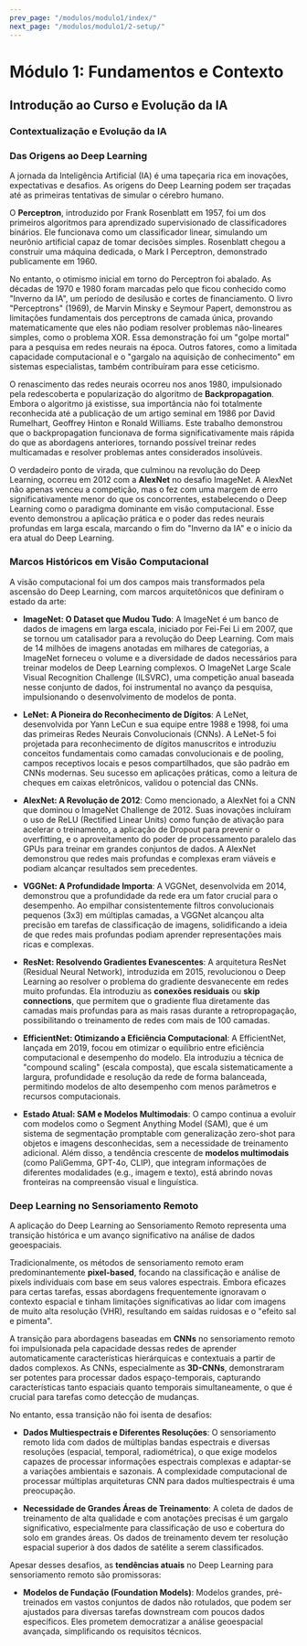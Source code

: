 ```yaml
---
prev_page: "/modulos/modulo1/index/"
next_page: "/modulos/modulo1/2-setup/"
---
```


# Módulo 1: Fundamentos e Contexto

## Introdução ao Curso e Evolução da IA

### Contextualização e Evolução da IA

### Das Origens ao Deep Learning

A jornada da Inteligência Artificial (IA) é uma tapeçaria rica em inovações, expectativas e desafios. As origens do Deep Learning podem ser traçadas até as primeiras tentativas de simular o cérebro humano.

O **Perceptron**, introduzido por Frank Rosenblatt em 1957, foi um dos primeiros algoritmos para aprendizado supervisionado de classificadores binários. Ele funcionava como um classificador linear, simulando um neurônio artificial capaz de tomar decisões simples. Rosenblatt chegou a construir uma máquina dedicada, o Mark I Perceptron, demonstrado publicamente em 1960.

No entanto, o otimismo inicial em torno do Perceptron foi abalado. As décadas de 1970 e 1980 foram marcadas pelo que ficou conhecido como "Inverno da IA", um período de desilusão e cortes de financiamento. O livro "Perceptrons" (1969), de Marvin Minsky e Seymour Papert, demonstrou as limitações fundamentais dos perceptrons de camada única, provando matematicamente que eles não podiam resolver problemas não-lineares simples, como o problema XOR. Essa demonstração foi um "golpe mortal" para a pesquisa em redes neurais na época. Outros fatores, como a limitada capacidade computacional e o "gargalo na aquisição de conhecimento" em sistemas especialistas, também contribuíram para esse ceticismo.

O renascimento das redes neurais ocorreu nos anos 1980, impulsionado pela redescoberta e popularização do algoritmo de **Backpropagation**. Embora o algoritmo já existisse, sua importância não foi totalmente reconhecida até a publicação de um artigo seminal em 1986 por David Rumelhart, Geoffrey Hinton e Ronald Williams. Este trabalho demonstrou que o backpropagation funcionava de forma significativamente mais rápida do que as abordagens anteriores, tornando possível treinar redes multicamadas e resolver problemas antes considerados insolúveis.

O verdadeiro ponto de virada, que culminou na revolução do Deep Learning, ocorreu em 2012 com a **AlexNet** no desafio ImageNet. A AlexNet não apenas venceu a competição, mas o fez com uma margem de erro significativamente menor do que os concorrentes, estabelecendo o Deep Learning como o paradigma dominante em visão computacional. Esse evento demonstrou a aplicação prática e o poder das redes neurais profundas em larga escala, marcando o fim do "Inverno da IA" e o início da era atual do Deep Learning.

### Marcos Históricos em Visão Computacional

A visão computacional foi um dos campos mais transformados pela ascensão do Deep Learning, com marcos arquitetônicos que definiram o estado da arte:

- **ImageNet: O Dataset que Mudou Tudo**: A ImageNet é um banco de dados de imagens em larga escala, iniciado por Fei-Fei Li em 2007, que se tornou um catalisador para a revolução do Deep Learning. Com mais de 14 milhões de imagens anotadas em milhares de categorias, a ImageNet forneceu o volume e a diversidade de dados necessários para treinar modelos de Deep Learning complexos. O ImageNet Large Scale Visual Recognition Challenge (ILSVRC), uma competição anual baseada nesse conjunto de dados, foi instrumental no avanço da pesquisa, impulsionando o desenvolvimento de modelos de ponta.

- **LeNet: A Pioneira do Reconhecimento de Dígitos**: A LeNet, desenvolvida por Yann LeCun e sua equipe entre 1988 e 1998, foi uma das primeiras Redes Neurais Convolucionais (CNNs). A LeNet-5 foi projetada para reconhecimento de dígitos manuscritos e introduziu conceitos fundamentais como camadas convolucionais e de pooling, campos receptivos locais e pesos compartilhados, que são padrão em CNNs modernas. Seu sucesso em aplicações práticas, como a leitura de cheques em caixas eletrônicos, validou o potencial das CNNs.

- **AlexNet: A Revolução de 2012**: Como mencionado, a AlexNet foi a CNN que dominou o ImageNet Challenge de 2012. Suas inovações incluíram o uso de ReLU (Rectified Linear Units) como função de ativação para acelerar o treinamento, a aplicação de Dropout para prevenir o overfitting, e o aproveitamento do poder de processamento paralelo das GPUs para treinar em grandes conjuntos de dados. A AlexNet demonstrou que redes mais profundas e complexas eram viáveis e podiam alcançar resultados sem precedentes.

- **VGGNet: A Profundidade Importa**: A VGGNet, desenvolvida em 2014, demonstrou que a profundidade da rede era um fator crucial para o desempenho. Ao empilhar consistentemente filtros convolucionais pequenos (3x3) em múltiplas camadas, a VGGNet alcançou alta precisão em tarefas de classificação de imagens, solidificando a ideia de que redes mais profundas podiam aprender representações mais ricas e complexas.

- **ResNet: Resolvendo Gradientes Evanescentes**: A arquitetura ResNet (Residual Neural Network), introduzida em 2015, revolucionou o Deep Learning ao resolver o problema do gradiente desvanecente em redes muito profundas. Ela introduziu as **conexões residuais** ou **skip connections**, que permitem que o gradiente flua diretamente das camadas mais profundas para as mais rasas durante a retropropagação, possibilitando o treinamento de redes com mais de 100 camadas.

- **EfficientNet: Otimizando a Eficiência Computacional**: A EfficientNet, lançada em 2019, focou em otimizar o equilíbrio entre eficiência computacional e desempenho do modelo. Ela introduziu a técnica de "compound scaling" (escala composta), que escala sistematicamente a largura, profundidade e resolução da rede de forma balanceada, permitindo modelos de alto desempenho com menos parâmetros e recursos computacionais.

- **Estado Atual: SAM e Modelos Multimodais**: O campo continua a evoluir com modelos como o Segment Anything Model (SAM), que é um sistema de segmentação promptable com generalização zero-shot para objetos e imagens desconhecidas, sem a necessidade de treinamento adicional. Além disso, a tendência crescente de **modelos multimodais** (como PaliGemma, GPT-4o, CLIP), que integram informações de diferentes modalidades (e.g., imagem e texto), está abrindo novas fronteiras na compreensão visual e linguística.

### Deep Learning no Sensoriamento Remoto

A aplicação do Deep Learning ao Sensoriamento Remoto representa uma transição histórica e um avanço significativo na análise de dados geoespaciais.

Tradicionalmente, os métodos de sensoriamento remoto eram predominantemente **pixel-based**, focando na classificação e análise de pixels individuais com base em seus valores espectrais. Embora eficazes para certas tarefas, essas abordagens frequentemente ignoravam o contexto espacial e tinham limitações significativas ao lidar com imagens de muito alta resolução (VHR), resultando em saídas ruidosas e o "efeito sal e pimenta".

A transição para abordagens baseadas em **CNNs** no sensoriamento remoto foi impulsionada pela capacidade dessas redes de aprender automaticamente características hierárquicas e contextuais a partir de dados complexos. As CNNs, especialmente as **3D-CNNs**, demonstraram ser potentes para processar dados espaço-temporais, capturando características tanto espaciais quanto temporais simultaneamente, o que é crucial para tarefas como detecção de mudanças.

No entanto, essa transição não foi isenta de desafios:

- **Dados Multiespectrais e Diferentes Resoluções**: O sensoriamento remoto lida com dados de múltiplas bandas espectrais e diversas resoluções (espacial, temporal, radiométrica), o que exige modelos capazes de processar informações espectrais complexas e adaptar-se a variações ambientais e sazonais. A complexidade computacional de processar múltiplas arquiteturas CNN para dados multiespectrais é uma preocupação.

- **Necessidade de Grandes Áreas de Treinamento**: A coleta de dados de treinamento de alta qualidade e com anotações precisas é um gargalo significativo, especialmente para classificação de uso e cobertura do solo em grandes áreas. Os dados de treinamento devem ter resolução espacial superior à dos dados de satélite a serem classificados.

Apesar desses desafios, as **tendências atuais** no Deep Learning para sensoriamento remoto são promissoras:

- **Modelos de Fundação (Foundation Models)**: Modelos grandes, pré-treinados em vastos conjuntos de dados não rotulados, que podem ser ajustados para diversas tarefas downstream com poucos dados específicos. Eles prometem democratizar a análise geoespacial avançada, simplificando os requisitos técnicos.

